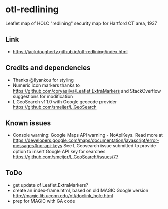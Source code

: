 # otl-redlining
Leaflet map of HOLC "redlining" security map for Hartford CT area, 1937

## Link
- https://jackdougherty.github.io/otl-redlining/index.html

## Credits and dependencies
- Thanks @ilyankou for styling
- Numeric icon markers thanks to https://github.com/coryasilva/Leaflet.ExtraMarkers and StackOverflow suggestions for modification
- L.GeoSearch v1.1.0 with Google geocode provider https://github.com/smeijer/L.GeoSearch

## Known issues
- Console warning: Google Maps API warning -  NoApiKeys. Read more at https://developers.google.com/maps/documentation/javascript/error-messages#no-api-keys See L.Geosearch issue submitted to provide option to insert Google API key for searches https://github.com/smeijer/L.GeoSearch/issues/77

## ToDo
- get update of Leaflet.ExtraMarkers?
- create an index-frame.html, based on old MAGIC Google version
http://magic.lib.uconn.edu/otl/doclink_holc.html
- prep for MAGIC with GA code
